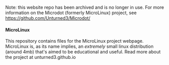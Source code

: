 Note: this website repo has been archived and is no longer in use.
For more information on the Microdot (formerly MicroLinux) project, see https://github.com/Unturned3/Microdot/

#### MicroLinux 
This repository contains files for the MicroLinux project webpage.
MicroLinux is, as its name implies, an _extremely_ small linux distribution (around 4mb) that's aimed to be educational and useful.
Read more about the project at unturned3.github.io
